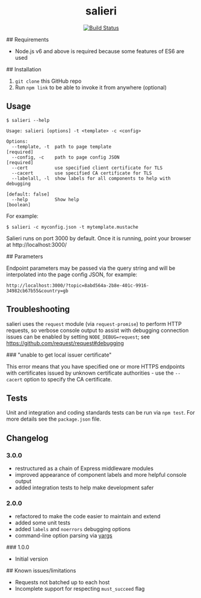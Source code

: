 <h1 align="center">salieri</h1>

<p align="center">
<a href="https://travis-ci.org/jamesdonoh/salieri" target="_blank"><img src="https://travis-ci.org/jamesdonoh/salieri.svg?branch=master" alt="Build Status"></a>
</p>

## Requirements

- Node.js v6 and above is required because some features of ES6 are used

## Installation

1. `git clone` this GitHub repo
2. Run `npm link` to be able to invoke it from anywhere (optional)

## Usage

```
$ salieri --help

Usage: salieri [options] -t <template> -c <config>

Options:
  --template, -t  path to page template                               [required]
  --config, -c    path to page config JSON                            [required]
  --cert          use specified client certificate for TLS
  --cacert        use specified CA certificate for TLS
  --labelall, -l  show labels for all components to help with debugging
                                                                [default: false]
  --help          Show help                                            [boolean]
```

For example:

```
$ salieri -c myconfig.json -t mytemplate.mustache
```

Salieri runs on port 3000 by default. Once it is running, point your browser at http://localhost:3000/

## Parameters

Endpoint parameters may be passed via the query string and will be interpolated into the page config JSON, for example:

```
http://localhost:3000/?topic=8abd564a-2b8e-401c-9916-34982cb67b55&country=gb
```

## Troubleshooting

salieri uses the `request` module (via `request-promise`) to perform HTTP requests, so verbose console output to assist with debugging connection issues can be enabled by setting `NODE_DEBUG=request`; see https://github.com/request/request#debugging

### "unable to get local issuer certificate"

This error means that you have specified one or more HTTPS endpoints with certificates issued by unknown certificate authorities - use the `--cacert` option to specify the CA certificate.

## Tests

Unit and integration and coding standards tests can be run via `npm test`. For more details see the `package.json` file.

## Changelog

### 3.0.0

- restructured as a chain of Express middleware modules
- improved appearance of component labels and more helpful console output
- added integration tests to help make development safer
  
### 2.0.0

- refactored to make the code easier to maintain and extend
- added some unit tests
- added `labels` and `noerrors` debugging options
- command-line option parsing via [yargs](https://www.npmjs.com/package/yargs)

### 1.0.0

- Initial version

## Known issues/limitations

- Requests not batched up to each host
- Incomplete support for respecting `must_succeed` flag
